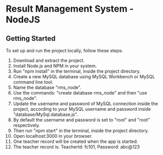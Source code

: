 # Result Management System - NodeJS

## Getting Started
To set up and run the project locally, follow these steps:

1. Download and extract the project.
2. Install Node.js and NPM in your system.
3. Run "npm install" in the terminal, inside the project directory.
4. Create a new MySQL database using MySQL Workbench or MySQL command line tool.
5. Name the database "rms_node".
6. Use the commands: "create database rms_node" and then "use rms_node".
7. Update the username and password of MySQL connection inside the project, 
   according to your MySQL username and password inside "database/MySql.database.js".
8. By default the username and password is set to "root" and "root" respectively.
9. Then run "npm start" in the terminal, inside the project directory.
10. Open localhost:3000 in your browser.
11. One teacher record will be created when the app is started.
12. The teacher record is: 
    TeacherId: fc101, Password: abc@123